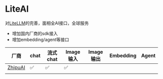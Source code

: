 # LiteAI

对[LiteLLM](https://github.com/BerriAI/litellm)的完善，面相全AI接口，全球服务
- 增加国内厂商的sdk接入
- 增加embedding/agent等接口

| 厂商     | chat | 流式chat | Image输入 | Image输出 | Embedding | Agent |
| -------- | ---- | -------- | --------- | --------- | --------- | ----- |
| [ZhipuAI](https://open.bigmodel.cn/dev/api#glm-4) | ✅   |    ✅       |    ✅        |           |           |       |
|          |      |          |           |           |           |       |
